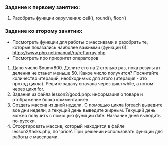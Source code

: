 ### Задание к первому занятию:
1. Разобрать функции округления: ceil(), round(), floor()
### Задание ко второму занятию:
* Посмотреть функции для работы с массивами и разобрать те, которые показались наиболее важными (функций 6): https://www.php.net/manual/ru/ref.array.php
* Посмотреть про приоритет операторов
1. Дано число $num=800. Делите его на 2 столько раз, пока результат деления не станет меньше 50. 
Какое число получится? Посчитайте количество итераций, необходимых для этого (итерация - это проход цикла).
Решите задачу сначала через цикл while, а потом через цикл for.
2. Задания из файла lesson2/good.php: информация о товаре и отображение блока комментариев
3. Создать массив из дней недели. С помощью цикла foreach выведите все дни недели,  а текущий день выведите жирным.
Текущий день можно получить с помощью функции date.  Название дней выводить по-русски.
4. Отсортировать массив, который находится в файле lesson2/tasks.php, по 'price'. 
При решении использовать функции для работы с массивами.
 
 
